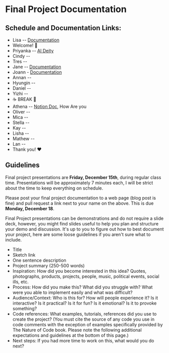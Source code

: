 # Final Project Documentation

## Schedule and Documentation Links:

- Lisa -- [Documentation](https://www.notion.so/lisajeong-itp/Final-Project-2ca71b1d94734886a9e96a40dcb8ef35?pvs=4)
- Welcome! 👋
- Priyanka -- [AI Deity](https://www.priyankamakin.com/blog/itp-programming-a2z-final-project-progress)
- Cindy --
- Tres --
- Jane -- [Documentation](https://www.notion.so/janecheng/Week-13-FINAL-e8385ef7bd2d4060ae88ee9056e090e6)
- Joann - [Documentation](https://joannmyung.notion.site/Dynamic-Cables-A-Z-Final-Joann-Myung-1fd6d6f05f884b10ac442b3774cf49bf)
- Annan --
- Hyungin --
- Daniel -- 
- Yizhi --
- ☕️ BREAK 🍹
- Athena -- [Notion Doc](https://www.notion.so/athenazhou/Documentation-5eada2f2b9694a01a9efb24b89e30bd4?pvs=4), How Are you
- Oliver --
- Mica -- 
- Stella --
- Kay --
- Lisha --
- Mathew -- 
- Lan -- 
- Thank you! ❤️

## Guidelines

Final project presentations are **Friday, December 15th**, during regular class time. Presentations will be approximately 7 minutes each, I will be strict about the time to keep everything on schedule.

Please post your final project documentation to a web page (blog post is fine) and pull request a link next to your name on the above. This is due **Monday, December 18**.

Final Project presentations can be demonstrations and do not require a slide deck, however, you might find slides useful to help you plan and structure your demo and discussion. It's up to you to figure out how to best document your project, here are some loose guidelines if you aren't sure what to include.

- Title
- Sketch link
- One sentence description
- Project summary (250-500 words)
- Inspiration: How did you become interested in this idea? Quotes, photographs, products, projects, people, music, political events, social ills, etc.
- Process: How did you make this? What did you struggle with? What were you able to implement easily and what was difficult?
- Audience/Context: Who is this for? How will people experience it? Is it interactive? Is it practical? Is it for fun? Is it emotional? Is it to provoke something?
- Code references: What examples, tutorials, references did you use to create the project? (You must cite the source of any code you use in code comments with the exception of examples specifically provided by The Nature of Code book. Please note the following additional expectations and guidelines at the bottom of this page.)
- Next steps: If you had more time to work on this, what would you do next?
